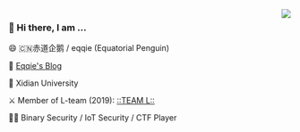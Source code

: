 
<img align="right" src="https://github-readme-stats.vercel.app/api?username=victoryang00&show_icons=true&icon_color=0366d6&bg_color=ffffff&hide_title=true" />

### 👋 Hi there, I am ...

😄 :cn:赤道企鹅 / eqqie (Equatorial Penguin)

📕 [Eqqie's Blog](https://eqqie.cn/)

🏫 Xidian University

⚔️ Member of L-team (2019): [::TEAM L::](https://l.xdsec.org/about.html)

🧑‍💻 Binary Security / IoT Security  / CTF Player
